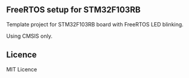 ## FreeRTOS setup for STM32F103RB
Template project for STM32F103RB board with FreeRTOS LED blinking.


Using CMSIS only.

## Licence
MIT Licence
